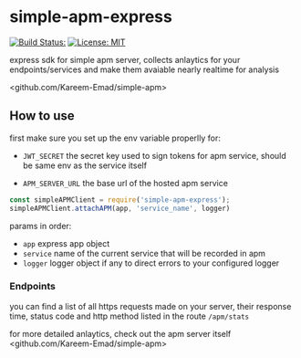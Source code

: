 # simple-apm-express

[![Build Status:](https://github.com/Kareem-Emad/simple-apm-express/workflows/Build/badge.svg)](https://github.com/Kareem-Emad/simple-apm-express/actions)
[![License: MIT](https://img.shields.io/badge/License-MIT-yellow.svg)](https://opensource.org/licenses/MIT)

express sdk for simple apm server, collects anlaytics for your endpoints/services and make them avaiable nearly realtime for analysis

<github.com/Kareem-Emad/simple-apm>

## How to use

first make sure you set up the env variable properlly for:

- `JWT_SECRET` the secret key used to sign tokens for apm service, should be same env as the service itself

- `APM_SERVER_URL` the base url of the hosted apm service

```js
const simpleAPMClient = require('simple-apm-express');
simpleAPMClient.attachAPM(app, 'service_name', logger)
```

params in order:

- `app` express app object
- `service` name of the current service that will be recorded in apm
- `logger` logger object if any to direct errors to your configured logger

### Endpoints

you can find a list of all https requests made on your server, their response time, status code and http method listed in the route `/apm/stats`

for more detailed anlaytics, check out the apm server itself <github.com/Kareem-Emad/simple-apm>
